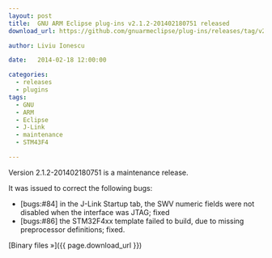 ```yaml
---
layout: post
title:  GNU ARM Eclipse plug-ins v2.1.2-201402180751 released
download_url: https://github.com/gnuarmeclipse/plug-ins/releases/tag/v2.1.2-201402180751

author: Liviu Ionescu

date:   2014-02-18 12:00:00

categories:
  - releases
  - plugins
tags:
  - GNU
  - ARM
  - Eclipse
  - J-Link
  - maintenance
  - STM43F4

---
```


Version 2.1.2-201402180751 is a maintenance release.

It was issued to correct the following bugs:

* [bugs:#84] in the J-Link Startup tab, the SWV numeric fields were not disabled when the interface was JTAG; fixed
* [bugs:#86] the STM32F4xx template failed to build, due to missing preprocessor definitions; fixed.

[Binary files »]({{ page.download_url }})
